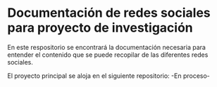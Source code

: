 # Documentación de redes sociales para proyecto de investigación

En este respositorio se encontrará la documentación necesaria para entender el contenido que se puede recopilar de las diferentes redes sociales.


El proyecto principal se aloja en el siguiente repositorio: -En proceso-
